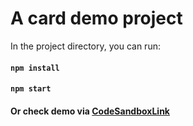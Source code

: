 # A card demo project

In the project directory, you can run:
#### `npm install`
#### `npm start`

#### Or check demo via [CodeSandboxLink](https://codesandbox.io/s/determined-wright-4rcmc)
